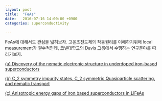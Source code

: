 ```yaml
---
layout: post
title:  "FeAs"
date:   2016-07-16 14:00:00 +0900
categories: superconductivity

---
```


FeAs에 대해서도 관심을 넓혀보자.
고온초전도체의 작동원리를 이해하기위해 local measurement가 필수적인데, 코넬대학교의 Davis 그룹에서 수행하는 연구분야를 따라가보자.

[(a) Discovery of the nematic electronic structure in underdoped iron-based superconductors](http://science.sciencemag.org/content/327/5962/181)

[(b) C_2 symmetry impurity states, C_2 symmetric Quasiparticle scattering, and nematic transport](http://www.nature.com/nphys/journal/v9/n4/full/nphys2544.html)

[(c) Anisotropic energy gaps of iron based superconductors in LiFeAs](http://science.sciencemag.org/content/336/6081/563)


